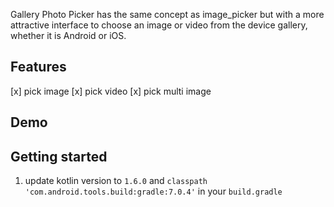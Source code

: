 Gallery Photo Picker has the same concept as image_picker but with a more attractive interface to choose an image or video from the device gallery, whether it is Android or iOS.

## Features

[x] pick image
[x] pick video
[x] pick multi image

## Demo

## Getting started

1) update kotlin version to `1.6.0` and `classpath 'com.android.tools.build:gradle:7.0.4'` in your `build.gradle`


## 